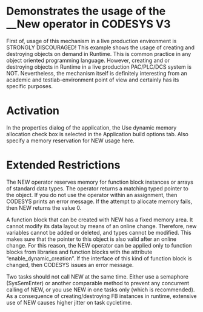 # Demonstrates the usage of the __New operator in CODESYS V3

First of, usage of this mechanism in a live production environment is STRONGLY DISCOURAGED!
This example shows the usage of creating and destroying objects on demand in Runtime. This is common practice in any object oriented programming language. However, creating and or destroying objects in Runtime in a live production PAC/PLC/DCS system is NOT. Nevertheless, the mechanism itself is definitely interesting from an academic and testlab-environment point of view and certainly has its specific purposes.


# Activation
In the properties dialog of the application, the Use dynamic memory allocation check box is selected in the Application build options tab. Also specify a memory reservation for NEW usage here.


# Extended Restrictions
The NEW operator reserves memory for function block instances or arrays of standard data types. The operator returns a matching typed pointer to the object. If you do not use the operator within an assignment, then CODESYS prints an error message.
If the attempt to allocate memory fails, then NEW returns the value 0. 

A function block that can be created with NEW has a fixed memory area. It cannot modify its data layout by means of an online change. Therefore, new variables cannot be added or deleted, and types cannot be modified. This makes sure that the pointer to this object is also valid after an online change.
For this reason, the NEW operator can be applied only to function blocks from libraries and function blocks with the attribute “enable_dynamic_creation”. If the interface of this kind of function block is changed, then CODESYS issues an error message.

Two tasks should not call NEW at the same time. Either use a semaphore (SysSemEnter) or another comparable method to prevent any concurrent calling of NEW, or you use NEW in one tasks only (which is recommended). 
As a consequence of creating/destroying FB instances in runtime, extensive use of NEW causes higher jitter on task cycletime.
